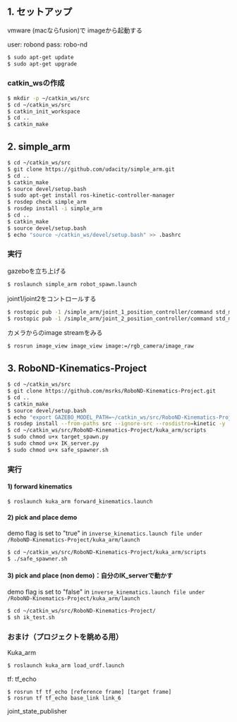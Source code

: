 ## 1. セットアップ

vmware (macならfusion)で imageから起動する

user: robond
pass: robo-nd

```bash
$ sudo apt-get update
$ sudo apt-get upgrade
```

### catkin_wsの作成

```bash
$ mkdir -p ~/catkin_ws/src
$ cd ~/catkin_ws/src
$ catkin_init_workspace
$ cd ..
$ catkin_make
```

## 2. simple_arm

```bash
$ cd ~/catkin_ws/src
$ git clone https://github.com/udacity/simple_arm.git
$ cd ..
$ catkin_make
$ source devel/setup.bash
$ sudo apt-get install ros-kinetic-controller-manager
$ rosdep check simple_arm
$ rosdep install -i simple_arm
$ cd ..
$ catkin_make
$ source devel/setup.bash
$ echo "source ~/catkin_ws/devel/setup.bash" >> .bashrc
```

### 実行

gazeboを立ち上げる

```bash
$ roslaunch simple_arm robot_spawn.launch
```

joint1/joint2をコントロールする

```bash
$ rostopic pub -1 /simple_arm/joint_1_position_controller/command std_msgs/Float64 "data: 1.5"
$ rostopic pub -1 /simple_arm/joint_2_position_controller/command std_msgs/Float64 "data: 1.5"
```

カメラからのimage streamをみる

```bash
$ rosrun image_view image_view image:=/rgb_camera/image_raw
```

## 3. RoboND-Kinematics-Project

```bash
$ cd ~/catkin_ws/src
$ git clone https://github.com/msrks/RoboND-Kinematics-Project.git
$ cd ..
$ catkin_make
$ source devel/setup.bash
$ echo "export GAZEBO_MODEL_PATH=~/catkin_ws/src/RoboND-Kinematics-Project/kuka_arm/models" >> .bashrc
$ rosdep install --from-paths src --ignore-src --rosdistro=kinetic -y
$ cd ~/catkin_ws/src/RoboND-Kinematics-Project/kuka_arm/scripts
$ sudo chmod u+x target_spawn.py
$ sudo chmod u+x IK_server.py
$ sudo chmod u+x safe_spawner.sh
```

### 実行

#### 1) forward kinematics

```bash
$ roslaunch kuka_arm forward_kinematics.launch
```

#### 2) pick and place demo

demo flag is set to "true" in `inverse_kinematics.launch file under /RoboND-Kinematics-Project/kuka_arm/launch`

```bash
$ cd ~/catkin_ws/src/RoboND-Kinematics-Project/kuka_arm/scripts
$ ./safe_spawner.sh
```

#### 3) pick and place (non demo)：自分のIK_serverで動かす

demo flag is set to "false" in `inverse_kinematics.launch file under /RoboND-Kinematics-Project/kuka_arm/launch`

```bash
$ cd ~/catkin_ws/src/RoboND-Kinematics-Project/
$ sh ik_test.sh
```

### おまけ（プロジェクトを眺める用）

Kuka_arm

```bash
$ roslaunch kuka_arm load_urdf.launch
```

tf: tf_echo

```
$ rosrun tf tf_echo [reference frame] [target frame]
$ rosrun tf tf_echo base_link link_6
```

joint_state_publisher

